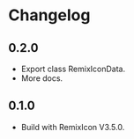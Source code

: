 # Changelog

## 0.2.0

* Export class RemixIconData.
* More docs.

## 0.1.0

* Build with RemixIcon V3.5.0.
